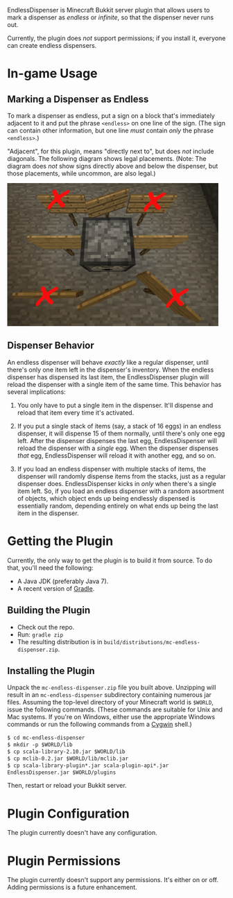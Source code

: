 EndlessDispenser is Minecraft Bukkit server plugin that allows users to mark
a dispenser as _endless_ or _infinite_, so that the dispenser never runs out.

Currently, the plugin does *not* support permissions; if you install it,
everyone can create endless dispensers.

# In-game Usage

## Marking a Dispenser as Endless

To mark a dispenser as endless, put a sign on a block that's immediately
adjacent to it and put the phrase `<endless>` on one line of the sign.
(The sign can contain other information, but one line _must_ contain _only_
the phrase `<endless>`.)

"Adjacent", for this plugin, means "directly next to", but does _not_ include
diagonals. The following diagram shows legal placements. (Note: The diagram does
_not_ show signs directly above and below the dispenser, but those placements,
while uncommon, are also legal.)

<img src="placement.png" style="width: 487px; margin-left: auto; margin-right: auto"/>

## Dispenser Behavior

An endless dispenser will behave _exactly_ like a regular dispenser, until
there's only one item left in the dispenser's inventory. When the endless
dispenser has dispensed its last item, the EndlessDispenser plugin will
reload the dispenser with a single item of the same time. This behavior has
several implications:

1. You only have to put a single item in the dispenser. It'll dispense and
   reload that item every time it's activated.

2. If you put a single stack of items (say, a stack of 16 eggs) in an
   endless dispenser, it will dispense 15 of them normally, until there's only
   one egg left. After the dispenser dispenses the last egg, EndlessDispenser
   will reload the dispenser with a _single_ egg. When the dispenser dispenses
   _that_ egg, EndlessDispenser will reload it with another egg, and so on.

3. If you load an endless dispenser with multiple stacks of items, the
   dispenser will randomly dispense items from the stacks, just as a regular
   dispenser does. EndlessDispenser kicks in _only_ when there's a single
   item left. So, if you load an endless dispenser with a random assortment
   of objects, which object ends up being endlessly dispensed is essentially
   random, depending entirely on what ends up being the last item in the
   dispenser.

# Getting the Plugin

Currently, the only way to get the plugin is to build it from source. To do
that, you'll need the following:

* A Java JDK (preferably Java 7).
* A recent version of [Gradle](http://gradle.org).

## Building the Plugin

* Check out the repo.
* Run: `gradle zip`
* The resulting distribution is in `build/distributions/mc-endless-dispenser.zip`.

## Installing the Plugin

Unpack the `mc-endless-dispenser.zip` file you built above. Unzipping will
result in an `mc-endless-dispenser` subdirectory containing numerous jar files.
Assuming the top-level directory of your Minecraft world is `$WORLD`, issue the
following commands. (These commands are suitable for Unix and Mac systems. If
you're on Windows, either use the appropriate Windows commands or run the
following commands from a [Cygwin](http://www.cygwin.com/) shell.)

    $ cd mc-endless-dispenser
    $ mkdir -p $WORLD/lib
    $ cp scala-library-2.10.jar $WORLD/lib
    $ cp mclib-0.2.jar $WORLD/lib/mclib.jar
    $ cp scala-library-plugin*.jar scala-plugin-api*.jar EndlessDispenser.jar $WORLD/plugins

Then, restart or reload your Bukkit server.

# Plugin Configuration

The plugin currently doesn't have any configuration.

# Plugin Permissions

The plugin currently doesn't support any permissions. It's either on or off.
Adding permissions is a future enhancement.



